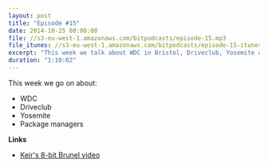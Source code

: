 ```yaml
---
layout: post
title: "Episode #15"
date: 2014-10-25 00:00:00
file: //s3-eu-west-1.amazonaws.com/bitpodcasts/episode-15.mp3
file_itunes: //s3-eu-west-1.amazonaws.com/bitpodcasts/episode-15-itunes.m4a
excerpt: "This week we talk about WDC in Bristol, Driveclub, Yosemite and package managers."
duration: "1:10:02"
---
```


This week we go on about:

* WDC
* Driveclub
* Yosemite
* Package managers


__Links__

* [Keir's 8-bit Brunel video](https://www.youtube.com/watch?v=AV4YNfJflmI)
